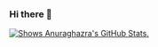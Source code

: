 ### Hi there 👋

<a href="https://github.com/anuraghazra/github-readme-stats">
<picture>
  <source media="(prefers-color-scheme: dark)" srcset="https://github-readme-stats.vercel.app/api?username=anuraghazra&theme=dark">
  <img alt="Shows Anuraghazra's GitHub Stats." src="https://github-readme-stats.vercel.app/api?username=anuraghazra&theme=default">
</picture>
</a>
